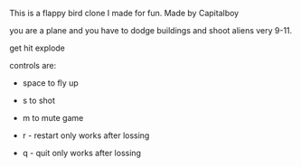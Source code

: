This is a flappy bird clone I made for fun.
Made by Capitalboy

you are a plane and you have to dodge buildings and shoot aliens very 9-11.

get hit explode

controls are:

 - space to fly up

 - s to shot
 
 - m to mute game
 
 - r - restart only works after lossing
 
 - q - quit only works after lossing
